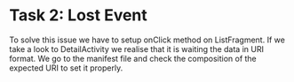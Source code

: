 # Task 2: Lost Event

To solve this issue we have to setup onClick method on ListFragment. If we take a look to DetailActivity we realise that it is waiting the data in URI format. We go to the manifest file and check the composition of the expected URI to set it properly.

